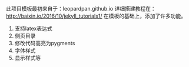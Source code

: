此项目模板最初来自于：leopardpan.github.io
详细搭建教程在：http://baixin.io/2016/10/jekyll_tutorials1/
在模板的基础上，添加了许多功能。
1. 支持latex表达式
2. 侧页目录
3. 修改代码高亮为pygments
4. 字体样式
5. 显示样式等
